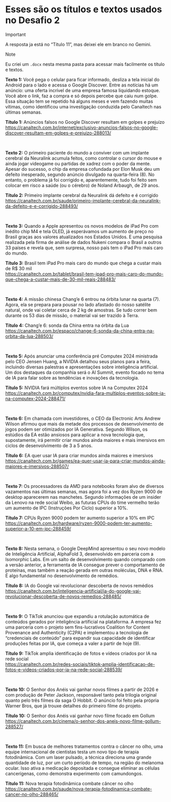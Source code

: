 # Esses são os títulos e textos usados no Desafio 2

> [!IMPORTANT]
> A resposta ja está no “Título 11”, mas deixei ele em branco no Gemini. 

> [!NOTE]
> Eu criei um `.docx` nesta mesma pasta para acessar mais facilmente os título e textos.

**Texto 1:** Você pega o celular para ficar informado, desliza a tela inicial do Android para o lado e acessa o Google Discover. Entre as notícias há um anúncio: uma oferta incrível de uma empresa famosa liquidando estoque. Você abre o link, faz a compra e só depois percebe que caiu num golpe. Essa situação tem se repetido há alguns meses e vem fazendo muitas vítimas, como identificou uma investigação conduzida pelo Canaltech nas últimas semanas.

**Título 1:** Anúncios falsos no Google Discover resultam em golpes e prejuízo\
https://canaltech.com.br/internet/exclusivo-anuncios-falsos-no-google-discover-resultam-em-golpes-e-prejuizo-288013/

<br>

**Texto 2:** O primeiro paciente do mundo a conviver com um implante cerebral da Neuralink acumula feitos, como controlar o cursor do mouse e ainda jogar videogame ou partidas de xadrez com o poder da mente. Apesar do sucesso, o chip da empresa cofundada por Elon Musk deu um defeito inesperado, segundo anúncio divulgado na quarta-feira (8). No entanto, o problema já foi corrigido e, aparentemente, tudo foi feito sem colocar em risco a saúde (ou o cérebro) de Noland Arbaugh, de 29 anos.

**Título 2:** Primeiro implante cerebral da Neuralink dá defeito e é corrigido\
https://canaltech.com.br/saude/primeiro-implante-cerebral-da-neuralink-da-defeito-e-e-corrigido-288493/

<br>

**Texto 3:** Quando a Apple apresentou os novos modelos de iPad Pro com inédito chip M4 e tela OLED, já esperávamos um aumento de preço no Brasil graças aos valores atualizados nos Estados Unidos. E uma pesquisa realizada pela firma de análise de dados Nukeni compara o Brasil a outros 33 países e revela que, sem surpresa, nosso país tem o iPad Pro mais caro do mundo.

**Título 3:** Brasil tem iPad Pro mais caro do mundo que chega a custar mais de R$ 30 mil\
https://canaltech.com.br/tablet/brasil-tem-ipad-pro-mais-caro-do-mundo-que-chega-a-custar-mais-de-30-mil-reais-288483/

<br>

**Texto 4:** A missão chinesa Chang’e 6 entrou na órbita lunar na quarta (7). Agora, ela se prepara para pousar no lado afastado do nosso satélite natural, onde vai coletar cerca de 2 kg de amostras. Se tudo correr bem durante os 53 dias de missão, o material vai ser trazido à Terra. 

**Título 4:** Chang’e 6: sonda da China entra na órbita da Lua\
https://canaltech.com.br/espaco/change-6-sonda-da-china-entra-na-orbita-da-lua-288503/

<br>

**Texto 5:** Após anunciar uma conferência pré Computex 2024 ministrada pelo CEO Jensen Huang, a NVIDIA detalhou seus planos para a feira, incluindo diversas palestras e apresentações sobre inteligência artificial. Um dos destaques da companhia será o AI Summit, evento focado no tema de IA para falar sobre as tendências e inovações da tecnologia.

**Título 5:** NVIDIA fará múltiplos eventos sobre IA na Computex 2024\
https://canaltech.com.br/computex/nvidia-fara-multiplos-eventos-sobre-ia-na-computex-2024-288471/

<br>

**Texto 6:** Em chamada com investidores, o CEO da Electronic Arts Andrew Wilson afirmou que mais da metade dos processos de desenvolvimento de jogos podem ser otimizados por IA Generativa. Segundo Wilson, os estúdios da EA estão ansiosos para aplicar a nova tecnologia que, supostamente, irá permitir criar mundos ainda maiores e mais imersivos em ciclos de desenvolvimento de 3 a 5 anos.

**Título 6:** EA quer usar IA para criar mundos ainda maiores e imersivos\
https://canaltech.com.br/games/ea-quer-usar-ia-para-criar-mundos-ainda-maiores-e-imersivos-288507/

<br>

**Texto 7:** Os processadores da AMD para notebooks foram alvo de diversos vazamentos nas últimas semanas, mas agora foi a vez dos Ryzen 9000 de desktop aparecerem nas manchetes. Segundo informações de um insider da Lenovo na rede social Weibo, as futuras CPUs do time vermelho terão um aumento de IPC (Instruções Por Ciclo) superior a 10%.

**Título 7:** CPUs Ryzen 9000 podem ter aumento superior a 10% em IPC\
https://canaltech.com.br/hardware/ryzen-9000-podem-ter-aumento-superior-a-10-em-ipc-288459/

<br>

**Texto 8:** Nesta semana, o Google DeepMind apresentou o seu novo modelo de Inteligência Artificial, AlphaFold 3, desenvolvido em parceria com a Isomorphic Labs. Em um salto de desenvolvimento quando comparado com a versão anterior, a ferramenta de IA consegue prever o comportamento de proteínas, mas também a reação gerada em outras moléculas, DNA e RNA. É algo fundamental no desenvolvimento de remédios.

**Título 8:** IA do Google vai revolucionar descoberta de novos remédios\
https://canaltech.com.br/inteligencia-artificial/ia-do-google-vai-revolucionar-descoberta-de-novos-remedios-288485/

<br>

**Texto 9:** O TikTok anunciou que expandiu a rotulação automática de conteúdos gerados por inteligência artificial na plataforma. A empresa fez uma parceria com o projeto sem fins-lucrativos Coalition for Content Provenance and Authenticity (C2PA) e implementou a tecnologia de “credenciais de conteúdo” para expandir sua capacidade de identificar produções feitas por IA, que começa a valer a partir de hoje (9).

**Título 9:** TikTok amplia identificação de fotos e vídeos criados por IA na rede social\
https://canaltech.com.br/redes-sociais/tiktok-amplia-identificacao-de-fotos-e-videos-criados-por-ia-na-rede-social-288539/

<br>

**Texto 10:** O Senhor dos Anéis vai ganhar novos filmes a partir de 2026 e com produção de Peter Jackson, responsável tanto pela trilogia original quanto pelo três filmes da saga O Hobbit. O anúncio foi feito pela própria Warner Bros, que já trouxe detalhes do primeiro filme do projeto.

**Título 10:** O Senhor dos Anéis vai ganhar novo filme focado em Gollum\
https://canaltech.com.br/cinema/o-senhor-dos-aneis-novo-filme-gollum-288527/

<br>

**Texto 11:** Em busca de melhores tratamentos contra o câncer no olho, uma equipe internacional de cientistas testa um novo tipo de terapia fotodinâmica. Com um laser pulsado, a técnica direciona uma grande quantidade de luz, por um curto período de tempo, na região do melanoma ocular. Isso ativa a medicação depositada e consegue eliminar as células cancerígenas, como demonstra experimento com camundongos.

**Título 11:** Nova terapia fotodinâmica combate câncer no olho\
https://canaltech.com.br/saude/nova-terapia-fotodinamica-combate-cancer-no-olho-288465/
